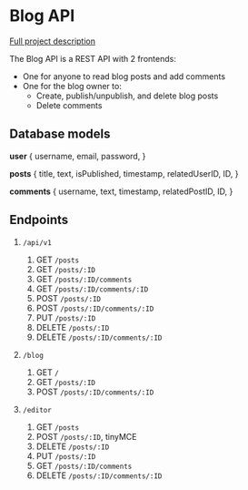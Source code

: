 # Blog API
[Full project description](https://www.theodinproject.com/paths/full-stack-javascript/courses/nodejs/lessons/blog-api)

The Blog API is a REST API with 2 frontends:
- One for anyone to read blog posts and add comments
- One for the blog owner to:
  - Create, publish/unpublish, and delete blog posts
  - Delete comments




## Database models
**user** {
   username,
   email,
   password,
}

**posts** {
   title,
   text,
   isPublished,
   timestamp,
   relatedUserID,
   ID,
}

**comments** {
   username,
   text,
   timestamp,
   relatedPostID,
   ID,
}

## Endpoints

1. `/api/v1`
   1. GET       `/posts`
   2. GET       `/posts/:ID`
   3. GET       `/posts/:ID/comments`
   4. GET       `/posts/:ID/comments/:ID`
   5. POST      `/posts/:ID`
   6. POST      `/posts/:ID/comments/:ID`
   7. PUT       `/posts/:ID`
   8. DELETE    `/posts/:ID`
   9. DELETE    `/posts/:ID/comments/:ID`


2. `/blog`
   1. GET       `/`
   2. GET       `/posts/:ID`
   3. POST      `/posts/:ID/comments/:ID`


3. `/editor`
   1. GET       `/posts`
   2. POST      `/posts/:ID`, tinyMCE
   3. DELETE    `/posts/:ID`
   4. PUT       `/posts/:ID`
   5. GET       `/posts/:ID/comments`
   6. DELETE    `/posts/:ID/comments/:ID`